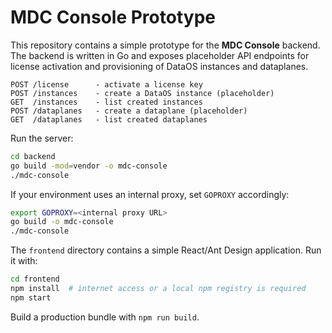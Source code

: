 # MDC Console Prototype

This repository contains a simple prototype for the **MDC Console** backend. The
backend is written in Go and exposes placeholder API endpoints for license
activation and provisioning of DataOS instances and dataplanes.

```
POST /license      - activate a license key
POST /instances    - create a DataOS instance (placeholder)
GET  /instances    - list created instances
POST /dataplanes   - create a dataplane (placeholder)
GET  /dataplanes   - list created dataplanes
```

Run the server:

```bash
cd backend
go build -mod=vendor -o mdc-console
./mdc-console

```

If your environment uses an internal proxy, set `GOPROXY` accordingly:

```bash
export GOPROXY=<internal proxy URL>
go build -o mdc-console
./mdc-console
```

The `frontend` directory contains a simple React/Ant Design application.
Run it with:

```bash
cd frontend
npm install  # internet access or a local npm registry is required
npm start
```

Build a production bundle with `npm run build`.

